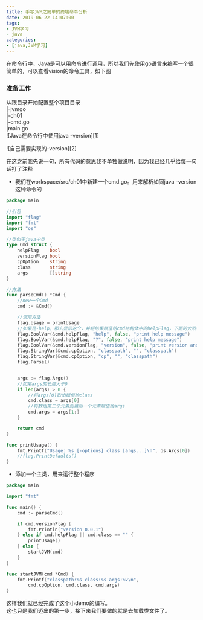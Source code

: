 ```yaml
---
title: 手写JVM之简单的终端命令分析
date: 2019-06-22 14:07:00
tags:
- JVM学习
- java  
categories:  
- [java,JVM学习]
---
```


在命令行中，Java是可以用命令进行调用，所以我们先使用go语言来编写一个很简单的，可以查看vision的命令工具，如下图  

<!--more-->

### 准备工作
从跟目录开始配置整个项目目录  
|-jvmgo  
  |-ch01  
    |-cmd.go  
    |main.go  
![Java在命令行中使用java -version][1]    

![自己需要实现的-version][2]  

在这之前我先说一句，所有代码的意思我不单独做说明，因为我已经几乎给每一句话打了注释  
+ 我们在workspace/src/ch01中新建一个cmd.go。用来解析如同java -version这种命令的
```go
package main

//引包
import "flag"
import "fmt"
import "os"

//类似于java中类
type Cmd struct {
	helpFlag    bool
	versionFlag bool
	cpOption    string
	class       string
	args        []string
}

//方法
func parseCmd() *Cmd {
	//new一个Cmd
	cmd := &Cmd{}

	//调用方法
	flag.Usage = printUsage
	//如果是-help，那么显示这个，并将结果赋值给cmd结构体中的helpFlag，下面的大致都如此
	flag.BoolVar(&cmd.helpFlag, "help", false, "print help message")
	flag.BoolVar(&cmd.helpFlag, "?", false, "print help message")
	flag.BoolVar(&cmd.versionFlag, "version", false, "print version and exit")
	flag.StringVar(&cmd.cpOption, "classpath", "", "classpath")
	flag.StringVar(&cmd.cpOption, "cp", "", "classpath")
	flag.Parse()


	args := flag.Args()
	//如果args的长度大于0
	if len(args) > 0 {
		//将args[0]取出赋值给class
		cmd.class = args[0]
		//将数组第二个元素到最后一个元素赋值给args
		cmd.args = args[1:]
	}

	return cmd
}

func printUsage() {
	fmt.Printf("Usage: %s [-options] class [args...]\n", os.Args[0])
	//flag.PrintDefaults()
}
```
+ 添加一个主类，用来运行整个程序  
```go
package main

import "fmt"

func main() {
	cmd := parseCmd()

	if cmd.versionFlag {
		fmt.Println("version 0.0.1")
	} else if cmd.helpFlag || cmd.class == "" {
		printUsage()
	} else {
		startJVM(cmd)
	}
}

func startJVM(cmd *Cmd) {
	fmt.Printf("classpath:%s class:%s args:%v\n",
		cmd.cpOption, cmd.class, cmd.args)
}
```
这样我们就已经完成了这个小demo的编写。  
这也只是我们迈出的第一步，接下来我们要做的就是去加载类文件了。
